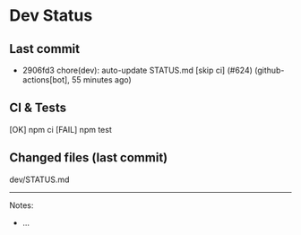 # Dev Status

## Last commit
- 2906fd3 chore(dev): auto-update STATUS.md [skip ci] (#624) (github-actions[bot], 55 minutes ago)
## CI & Tests
[OK] npm ci
[FAIL] npm test

## Changed files (last commit)
dev/STATUS.md

---
Notes:
- ...
